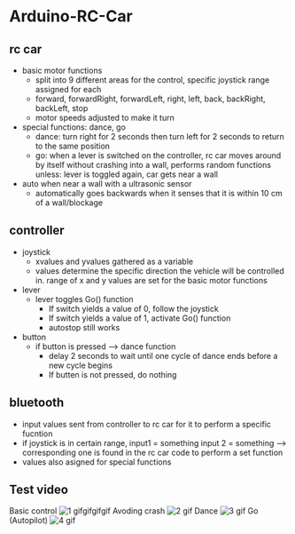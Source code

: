 # Arduino-RC-Car
## rc car
* basic motor functions
    *  split into 9 different areas for the control, specific joystick range assigned for each
    *  forward, forwardRight, forwardLeft, right, left, back, backRight, backLeft, stop
    *  motor speeds adjusted to make it turn
* special functions:  dance, go
    * dance: turn right for 2 seconds then turn left for 2 seconds to return to the same position
    * go: when a lever is switched on the controller, rc car moves around by itself without crashing into a wall, performs random functions unless: lever is toggled again, car gets near a wall
* auto when near a wall with a ultrasonic sensor
    * automatically goes backwards when it senses that it is within 10 cm of a wall/blockage


## controller
* joystick
    * xvalues and yvalues gathered as a variable
    * values determine the specific direction the vehicle will be controlled in. range of x and y values are set for the basic motor functions
* lever
    * lever toggles Go() function
       * If switch yields a value of 0, follow the joystick
       * If switch yields a value of 1, activate Go() function
       * autostop still works
* button
    * if button is pressed --> dance function
       * delay 2 seconds to wait until one cycle of dance ends before a new cycle begins
       * If butten is not pressed, do nothing


## bluetooth
* input values sent from controller to rc car for it to perform a specific fucntion
* if joystick is in certain range, input1 = something input 2 = something --> corresponding one is found in the rc car code to perform a set function
* values also asigned for special functions

## Test video
Basic control
![1 gifgifgifgif](https://user-images.githubusercontent.com/47979979/196147836-0ba2c617-93f8-49d0-898f-80fa639ae6bf.gif)
Avoding crash
![2 gif](https://user-images.githubusercontent.com/47979979/196149101-cebd481a-ef3c-451c-b307-4529b8221acd.gif)
Dance
![3 gif](https://user-images.githubusercontent.com/47979979/196149141-4cac788a-dc9b-4ecd-9626-9ada13f30c2e.gif)
Go (Autopilot)
![4 gif](https://user-images.githubusercontent.com/47979979/196149179-790070ab-9819-4e92-986e-c7897ccfef95.gif)
